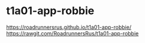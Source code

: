 # t1a01-app-robbie
https://roadrunnersrus.github.io/t1a01-app-robbie/
https://rawgit.com/RoadrunnersRus/t1a01-app-robbie
